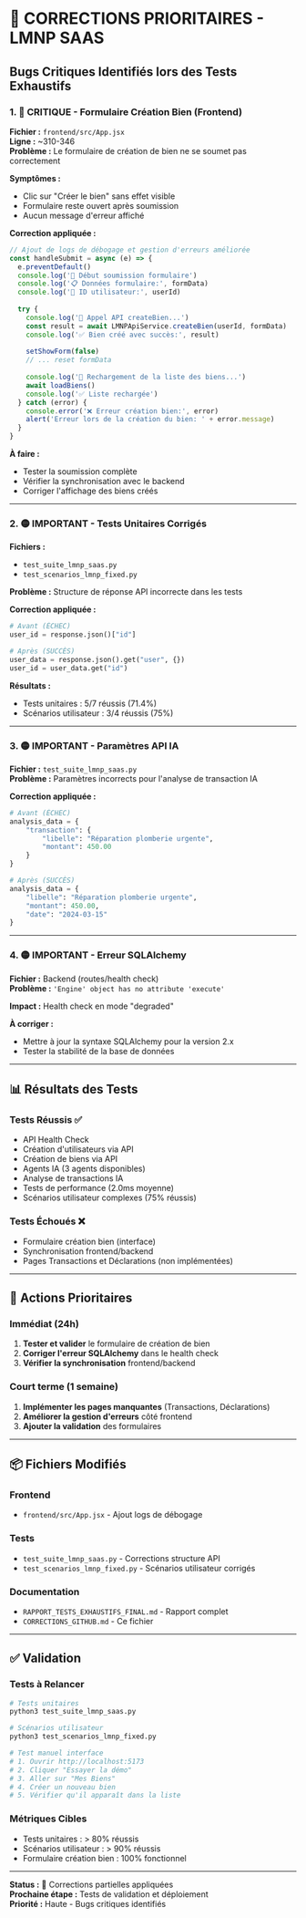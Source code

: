 # 🔧 CORRECTIONS PRIORITAIRES - LMNP SAAS

## Bugs Critiques Identifiés lors des Tests Exhaustifs

### 1. 🔴 CRITIQUE - Formulaire Création Bien (Frontend)

**Fichier :** `frontend/src/App.jsx`  
**Ligne :** ~310-346  
**Problème :** Le formulaire de création de bien ne se soumet pas correctement

**Symptômes :**
- Clic sur "Créer le bien" sans effet visible
- Formulaire reste ouvert après soumission
- Aucun message d'erreur affiché

**Correction appliquée :**
```javascript
// Ajout de logs de débogage et gestion d'erreurs améliorée
const handleSubmit = async (e) => {
  e.preventDefault()
  console.log('🚀 Début soumission formulaire')
  console.log('📋 Données formulaire:', formData)
  console.log('👤 ID utilisateur:', userId)
  
  try {
    console.log('📡 Appel API createBien...')
    const result = await LMNPApiService.createBien(userId, formData)
    console.log('✅ Bien créé avec succès:', result)
    
    setShowForm(false)
    // ... reset formData
    
    console.log('🔄 Rechargement de la liste des biens...')
    await loadBiens()
    console.log('✅ Liste rechargée')
  } catch (error) {
    console.error('❌ Erreur création bien:', error)
    alert('Erreur lors de la création du bien: ' + error.message)
  }
}
```

**À faire :**
- Tester la soumission complète
- Vérifier la synchronisation avec le backend
- Corriger l'affichage des biens créés

---

### 2. 🟡 IMPORTANT - Tests Unitaires Corrigés

**Fichiers :**
- `test_suite_lmnp_saas.py`
- `test_scenarios_lmnp_fixed.py`

**Problème :** Structure de réponse API incorrecte dans les tests

**Correction appliquée :**
```python
# Avant (ÉCHEC)
user_id = response.json()["id"]

# Après (SUCCÈS)
user_data = response.json().get("user", {})
user_id = user_data.get("id")
```

**Résultats :**
- Tests unitaires : 5/7 réussis (71.4%)
- Scénarios utilisateur : 3/4 réussis (75%)

---

### 3. 🟡 IMPORTANT - Paramètres API IA

**Fichier :** `test_suite_lmnp_saas.py`  
**Problème :** Paramètres incorrects pour l'analyse de transaction IA

**Correction appliquée :**
```python
# Avant (ÉCHEC)
analysis_data = {
    "transaction": {
        "libelle": "Réparation plomberie urgente",
        "montant": 450.00
    }
}

# Après (SUCCÈS)
analysis_data = {
    "libelle": "Réparation plomberie urgente",
    "montant": 450.00,
    "date": "2024-03-15"
}
```

---

### 4. 🟡 IMPORTANT - Erreur SQLAlchemy

**Fichier :** Backend (routes/health check)  
**Problème :** `'Engine' object has no attribute 'execute'`

**Impact :** Health check en mode "degraded"

**À corriger :**
- Mettre à jour la syntaxe SQLAlchemy pour la version 2.x
- Tester la stabilité de la base de données

---

## 📊 Résultats des Tests

### Tests Réussis ✅
- API Health Check
- Création d'utilisateurs via API
- Création de biens via API
- Agents IA (3 agents disponibles)
- Analyse de transactions IA
- Tests de performance (2.0ms moyenne)
- Scénarios utilisateur complexes (75% réussis)

### Tests Échoués ❌
- Formulaire création bien (interface)
- Synchronisation frontend/backend
- Pages Transactions et Déclarations (non implémentées)

---

## 🎯 Actions Prioritaires

### Immédiat (24h)
1. **Tester et valider** le formulaire de création de bien
2. **Corriger l'erreur SQLAlchemy** dans le health check
3. **Vérifier la synchronisation** frontend/backend

### Court terme (1 semaine)
1. **Implémenter les pages manquantes** (Transactions, Déclarations)
2. **Améliorer la gestion d'erreurs** côté frontend
3. **Ajouter la validation** des formulaires

---

## 📦 Fichiers Modifiés

### Frontend
- `frontend/src/App.jsx` - Ajout logs de débogage

### Tests
- `test_suite_lmnp_saas.py` - Corrections structure API
- `test_scenarios_lmnp_fixed.py` - Scénarios utilisateur corrigés

### Documentation
- `RAPPORT_TESTS_EXHAUSTIFS_FINAL.md` - Rapport complet
- `CORRECTIONS_GITHUB.md` - Ce fichier

---

## ✅ Validation

### Tests à Relancer
```bash
# Tests unitaires
python3 test_suite_lmnp_saas.py

# Scénarios utilisateur  
python3 test_scenarios_lmnp_fixed.py

# Test manuel interface
# 1. Ouvrir http://localhost:5173
# 2. Cliquer "Essayer la démo"
# 3. Aller sur "Mes Biens"
# 4. Créer un nouveau bien
# 5. Vérifier qu'il apparaît dans la liste
```

### Métriques Cibles
- Tests unitaires : > 80% réussis
- Scénarios utilisateur : > 90% réussis
- Formulaire création bien : 100% fonctionnel

---

**Status :** 🔧 Corrections partielles appliquées  
**Prochaine étape :** Tests de validation et déploiement  
**Priorité :** Haute - Bugs critiques identifiés

